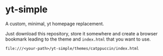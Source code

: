 # yt-simple

A custom, minimal, yt homepage replacement.

Just download this repository, store it somewhere and create a browser bookmark leading to the theme and `index.html` that you want to use.

```path
file:///<your-path>/yt-simple/themes/catppuccin/index.html
```
